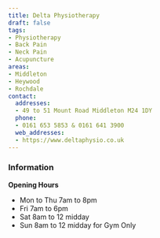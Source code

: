 ```yaml
---
title: Delta Physiotherapy
draft: false
tags:
- Physiotherapy
- Back Pain
- Neck Pain
- Acupuncture
areas:
- Middleton
- Heywood
- Rochdale
contact:
  addresses:
  - 49 to 51 Mount Road Middleton M24 1DY
  phone:
  - 0161 653 5853 & 0161 641 3900
  web_addresses:
  - https://www.deltaphysio.co.uk
---
```


### Information

**Opening Hours**
- Mon to Thu 7am to 8pm  
- Fri 7am to 6pm  
- Sat 8am to 12 midday
- Sun 8am to 12 midday for Gym Only
